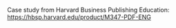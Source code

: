 Case study from Harvard Business Publishing Education: https://hbsp.harvard.edu/product/M347-PDF-ENG
